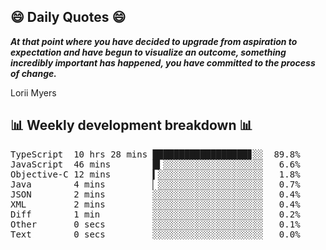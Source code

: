 ## 😄 Daily Quotes 😄

_**At that point where you have decided to upgrade from aspiration to expectation and have begun to visualize an outcome, something incredibly important has happened, you have committed to the process of change.**_

Lorii Myers



## 📊 Weekly development breakdown 📊

<pre>TypeScript  10 hrs 28 mins ██████████████████▊░░  89.8%
JavaScript  46 mins        █▍░░░░░░░░░░░░░░░░░░░   6.6%
Objective-C 12 mins        ▍░░░░░░░░░░░░░░░░░░░░   1.8%
Java        4 mins         ▏░░░░░░░░░░░░░░░░░░░░   0.7%
JSON        2 mins         ░░░░░░░░░░░░░░░░░░░░░   0.4%
XML         2 mins         ░░░░░░░░░░░░░░░░░░░░░   0.4%
Diff        1 min          ░░░░░░░░░░░░░░░░░░░░░   0.2%
Other       0 secs         ░░░░░░░░░░░░░░░░░░░░░   0.1%
Text        0 secs         ░░░░░░░░░░░░░░░░░░░░░   0.0%</pre>